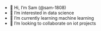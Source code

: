 - 👋 Hi, I’m Sam (@sam-1808)
- 👀 I’m interested in data science
- 🌱 I’m currently learning machine learning
- 💞️ I’m looking to collaborate on iot projects

<!---
sam-1808/sam-1808 is a ✨ special ✨ repository because its `README.md` (this file) appears on your GitHub profile.
You can click the Preview link to take a look at your changes.
--->
